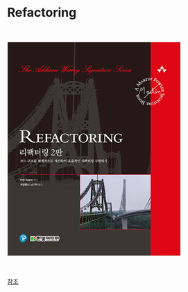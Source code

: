 <br>

# Refactoring

<br>

![Refactoring_Title](./public/img/Refactoring_Tilte.jpg "Refactoring Title")


<br>

[참조](https://github.com/WegraLee/Refactoring)

<br>